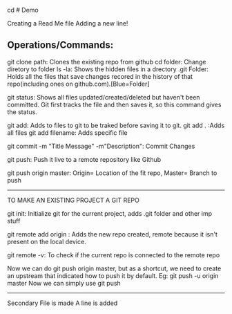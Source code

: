 cd # Demo

Creating a Read Me file
Adding a new line!

## Operations/Commands:

git clone path: Clones the existing repo from github
cd folder: Change diretory to folder
ls -la: Shows the hidden files in a drectory
.git Folder: Holds all the files  that save changes recored in the history of that repo(including ones on github.com).[Blue=Folder]

git status: Shows all files updated/created/deleted but haven't been committed. Git first tracks the file and then saves it, so this command gives the status.

git add: Adds to files to git to be traked before saving it to git.
    git add . :Adds all files
    git add filename: Adds specific file

git commit -m "Title Message" -m"Description": Commit Changes

git push: Push it live to a remote repository like Github

git push origin master: Origin= Location of the fit repo, Master= Branch to push

-------------------------------------------------------------------
TO MAKE AN EXISTING PROJECT A GIT REPO

git init: Initialize git for the current project, adds .git folder and other imp stuff

git remote add origin <url>: Adds the new repo created, remote because it isn't present on the local device.

git remote -v: To check if the current repo is connected to the remote repo

Now we can do git push origin master, but as a shortcut, we need to create an upstream that indicated how to push it by default.
Eg: git push -u origin master
Now we can simply use git push

------------------------------------

Secondary File is made
A line is added